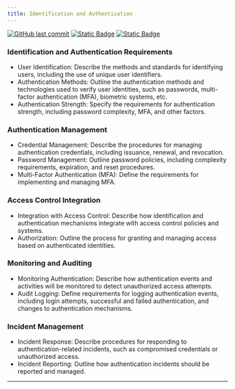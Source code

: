 ```yaml
---
title: Identification and Authentication
---
```

[![GitHub last commit][commitbadge]][commits]
[![Static Badge](https://img.shields.io/badge/Revision_History-gray?logo=searxng&logoColor=ffffff)][commits]
[![Static Badge](https://img.shields.io/badge/Approved-darkgreen?logo=ticktick&logoColor=ffffff)][commits]

<!--bodytext-->
### Identification and Authentication Requirements

* User Identification: Describe the methods and standards for identifying users, including the use of unique user identifiers.
* Authentication Methods: Outline the authentication methods and technologies used to verify user identities, such as passwords, multi-factor authentication (MFA), biometric systems, etc.
* Authentication Strength: Specify the requirements for authentication strength, including password complexity, MFA, and other factors.
  
### Authentication Management

* Credential Management: Describe the procedures for managing authentication credentials, including issuance, renewal, and revocation.
* Password Management: Outline password policies, including complexity requirements, expiration, and reset procedures.
* Multi-Factor Authentication (MFA): Define the requirements for implementing and managing MFA.
  
### Access Control Integration

* Integration with Access Control: Describe how identification and authentication mechanisms integrate with access control policies and systems.
* Authorization: Outline the process for granting and managing access based on authenticated identities.
  
### Monitoring and Auditing

* Monitoring Authentication: Describe how authentication events and activities will be monitored to detect unauthorized access attempts.
* Audit Logging: Define requirements for logging authentication events, including login attempts, successful and failed authentication, and changes to authentication mechanisms.
  
### Incident Management

* Incident Response: Describe procedures for responding to authentication-related incidents, such as compromised credentials or unauthorized access.
* Incident Reporting: Outline how authentication incidents should be reported and managed.

*** 

<!--ref links -->
[commitbadge]: https://img.shields.io/github/last-commit/jluufigma/grc-docs?path=gov%2Fia.md&logo=figma&logoColor=white&label=last%20updated&color=darkgreen
[commits]: https://github.com/jluufigma/grc-docs/commits/main/gov/ia.md